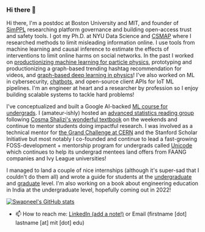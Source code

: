 ### Hi there 👋

<!--
**SwapneelM/swapneelm** is a ✨ _special_ ✨ repository because its `README.md` (this file) appears on your GitHub profile.

Here are some ideas to get you started:

- 👯 I’m looking to collaborate on ...
- 🤔 I’m looking for help with ...
- 💬 Ask me about ...

- 😄 Pronouns: ...
- ⚡ Fun fact: ...
-->

Hi there, I'm a postdoc at Boston University and MIT, and founder of [SimPPL](https://simppl.org) researching platform governance and building open-access trust and safety tools. I got my Ph.D. at NYU Data Science and [CSMAP](https://csmapnyu.org) where I researched methods to limit misleading information online. I use tools from machine learning and causal inference to estimate the effects of interventions to limit online harms on social networks. In the past I worked on [productionizing machine learning for particle physics](https://github.com/SwapneelM/DeepJetCore/wiki), prototyping and productionizing a graph-based trending hashtag recommendation for videos, and [graph-based deep learning in physics](https://github.com/SwapneelM/TrackingNtuples)! I've also worked on ML in cybersecurity, [chatbots](https://github.com/SwapneelM/Protobot), and open-source client APIs for IoT ML pipelines. I'm an engineer at heart and a researcher by profession so I enjoy building scalable systems to tackle hard problems!

I've conceptualized and built a Google AI-backed [ML course for undergrads](https://djunicode.github.io/umlsc-2021/). I (amateur-ishly) hosted an [advanced statistics reading group](https://www.youtube.com/playlist?list=PLob0yCmJjJ3XT9DfcQ63ly79ICmgGU5bt) following [Cosma Shalizi's wonderful textbook](https://drive.google.com/file/d/1ZH9hr7UEN-kmQWXndQkPQEtlP0tUHb1a/view?usp=sharing) on the weekends and continue to mentor students doing impactful research. I was involved as a technical mentor for [the Grand Challenge at CERN](https://www.youtube.com/watch?v=sEJVrD2ALLM) and the Stanford Scholar Initiative but most notably I co-founded and continue to lead a fast-growing FOSS-development + mentorship program for undergrads called [Unicode](https://djunicode.in/) which continues to help its undergrad mentees land offers from FAANG companies and Ivy League universities!

I managed to land a couple of nice internships (although it's super-sad that I couldn't do them all) and wrote a guide for students at the [undergraduate](https://medium.com/@swapneel_mehta/the-cern-openlab-internship-experience-questionnaire-included-67d995893bea) and [graduate](https://swapneelm.github.io/interview-advice-for-research-internships-in-data-science) level. I'm also working on a book about engineering education in India at the undergraduate level, hopefully coming out in 2022!

[![Swapneel's GitHub stats](https://github-readme-stats.vercel.app/api?username=swapneelm)](https://github.com/anuraghazra/github-readme-stats)

- 📫 How to reach me: [LinkedIn (add a note!)](https://www.linkedin.com/in/swapneelm/) or Email (firstname [dot] lastname [at] mit [dot] edu)
